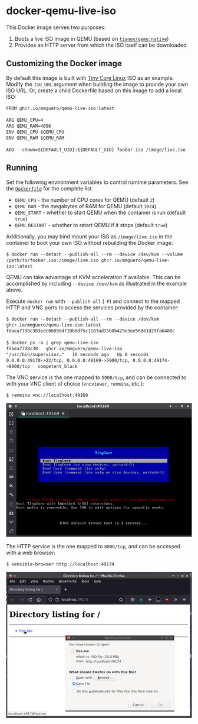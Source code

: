 # docker-qemu-live-iso

This Docker image serves two purposes:

1. Boots a live ISO image in QEMU (based on [`tianon/qemu:native`](https://github.com/tianon/docker-qemu))
2. Provides an HTTP server from which the ISO itself can be downloaded

## Customizing the Docker image

By default this image is built with [Tiny Core Linux](http://www.tinycorelinux.net/) ISO as an example. Modify the `ISO_URL` argument when building the image to provide your own ISO URL. Or, create a child Dockerfile based on this image to add a local ISO:

```
FROM ghcr.io/mmguero/qemu-live-iso:latest

ARG QEMU_CPU=4
ARG QEMU_RAM=4096
ENV QEMU_CPU $QEMU_CPU
ENV QEMU_RAM $QEMU_RAM

ADD --chown=${DEFAULT_UID}:${DEFAULT_GID} foobar.iso /image/live.iso
```

## Running

Set the following environment variables to control runtime parameters. See the [`Dockerfile`](Dockerfile) for the complete list.

* `QEMU_CPU` - the number of CPU cores for QEMU (default `2`)
* `QEMU_RAM` - the megabytes of RAM for QEMU (default `1024`)
* `QEMU_START` - whether to start QEMU when the container is run (default `true`)
* `QEMU_RESTART` - whether to retart QEMU if it stops (default `true`)

Additionally, you may bind mount your ISO as `/image/live.iso` in the container to boot your own ISO without rebuilding the Docker image:

```
$ docker run --detach --publish-all --rm --device /dev/kvm --volume /path/to/foobar.iso:/image/live.iso ghcr.io/mmguero/qemu-live-iso:latest
```

QEMU can take advantage of KVM acceleration if available. This can be accomplished by including `--device /dev/kvm` as illustrated in the example above.

Execute `docker run` with `--publish-all` (`-P`) and connect to the mapped HTTP and VNC ports to access the services provided by the container:

```
$ docker run --detach --publish-all --rm --device /dev/kvm ghcr.io/mmguero/qemu-live-iso:latest
fdaea77d8c383edc0689dd710b0df5c1187ad75b0b429e3ee56061d29fa6488c

$ docker ps -a | grep qemu-live-iso
fdaea77d8c38   ghcr.io/mmguero/qemu-live-iso      "/usr/bin/supervisor…"   10 seconds ago   Up 8 seconds    0.0.0.0:49170->22/tcp, 0.0.0.0:49169->5900/tcp, 0.0.0.0:49174->8000/tcp   competent_black
```

The VNC service is the one mapped to `5900/tcp`, and can be connected to with your VNC client of choice (`vncviewer`, `remmina`, etc.):

```
$ remmina vnc://localhost:49169
```

![](./.screenshots/vnc.png)

The HTTP service is the one mapped to `8000/tcp`, and can be accessed with a web browser:

```
$ sensible-browser http://localhost:49174
```

![](./.screenshots/web.png)
